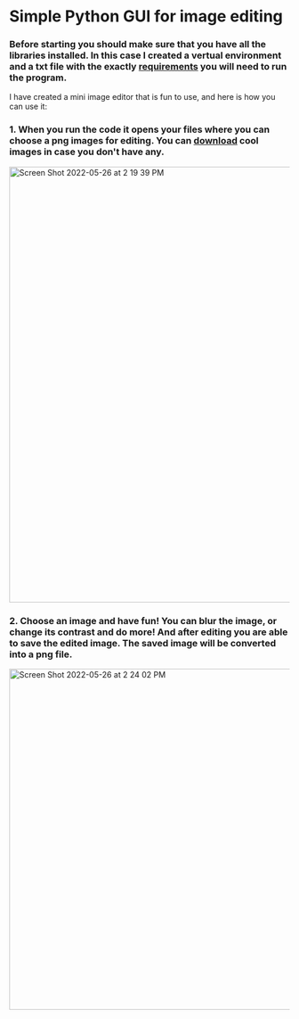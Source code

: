 # Simple Python GUI for image editing

### Before starting you should make sure that you have all the libraries installed. In this case I created a vertual environment and a txt file with the exactly [requirements](https://github.com/orekisday/image_PySimpleGUI/blob/main/config/config_GUI.txt) you will need to run the program.

I have created a mini image editor that is fun to use, and here is how you can use it:

### 1. When you run the code it opens your files where you can choose a png images for editing. You can [download](https://github.com/orekisday/image_PySimpleGUI/tree/main/images) cool images in case you don't have any.
<img width="782" alt="Screen Shot 2022-05-26 at 2 19 39 PM" src="https://user-images.githubusercontent.com/100344808/170448545-e5aeab14-bebd-4a7e-8290-6ce9a0ae2695.png">

### 2. Choose an image and have fun! You can blur the image, or change its contrast and do more! And after editing you are able to save the edited image. The saved image will be converted into a png file.
<img width="612" alt="Screen Shot 2022-05-26 at 2 24 02 PM" src="https://user-images.githubusercontent.com/100344808/170449160-12170cd3-c0e2-4d17-ba52-c1c02dffa562.png">
